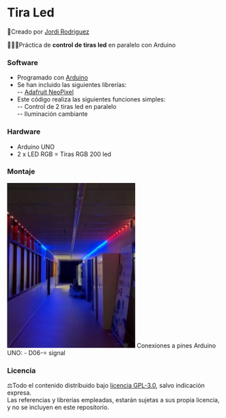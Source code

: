 # Tira Led  
🔗Creado por [Jordi Rodriguez](https://github.com/jordirdp)  

👨🏻‍💻Práctica de **control de tiras led** en paralelo con Arduino  
    
### Software  
- Programado con [Arduino](https://www.arduino.cc/en/software)
- Se han incluido las siguientes librerías:  
-- [Adafruit NeoPixel](https://github.com/adafruit/Adafruit_NeoPixel)  
- Este código realiza las siguientes funciones simples:  
-- Control de 2 tiras led en paralelo  
-- Iluminación cambiante  

### Hardware  
- Arduino UNO  
- 2 x LED RGB = Tiras RGB 200 led  

### Montaje  
<img src="/Images/TiraLed.jpg" width="300"/>    
Conexiones a pines Arduino UNO:  
- D06-= signal  

### Licencia  
⚖️Todo el contenido distribuido bajo [licencia GPL-3.0](https://www.gnu.org/licenses/gpl-3.0), salvo indicación expresa.  
Las referencias y librerías empleadas, estarán sujetas a sus propia licencia, y no se incluyen en este repositorio.  
